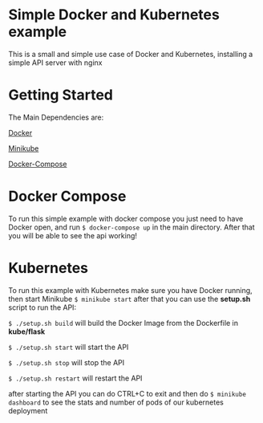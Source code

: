 # Simple Docker and Kubernetes example

This is a small and simple use case of Docker and Kubernetes, installing a simple API server with nginx

# Getting Started

The Main Dependencies are:

[Docker](https://www.docker.com/)

[Minikube](https://minikube.sigs.k8s.io/docs/start/)

[Docker-Compose](https://docs.docker.com/compose/install/)

# Docker Compose

To run this simple example with docker compose you just need to have Docker open, and run `$ docker-compose up` in the main directory.
After that you will be able to see the api working!

# Kubernetes

To run this example with Kubernetes make sure you have Docker running, then start Minikube `$ minikube start` after that you can use the **setup.sh** script to run the API:

`$ ./setup.sh build` will build the Docker Image from the Dockerfile in **kube/flask**

`$ ./setup.sh start` will start the API

`$ ./setup.sh stop` will stop the API

`$ ./setup.sh restart` will restart the API

after starting the API you can do CTRL+C to exit and then do `$ minikube dashboard` to see the stats and number of pods of our kubernetes deployment